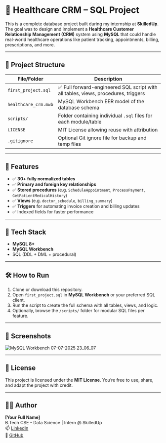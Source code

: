 # 🏥 Healthcare CRM – SQL Project

This is a complete database project built during my internship at **SkilledUp**. The goal was to design and implement a **Healthcare Customer Relationship Management (CRM)** system using **MySQL** that could handle real-world healthcare operations like patient tracking, appointments, billing, prescriptions, and more.

---

## 📁 Project Structure

| File/Folder         | Description                                                                 |
|---------------------|-----------------------------------------------------------------------------|
| `first_project.sql` | ✅ Full forward-engineered SQL script with all tables, views, procedures, triggers |
| `healthcare_crm.mwb`| MySQL Workbench EER model of the database schema                            |
| `scripts/`          | Folder containing individual `.sql` files for each module/table             |
| `LICENSE`           | MIT License allowing reuse with attribution                                 |
| `.gitignore`        | Optional Git ignore file for backup and temp files                          |

---

## 🚀 Features

- ✅ **30+ fully normalized tables**
- ✅ **Primary and foreign key relationships**
- ✅ **Stored procedures** (e.g. `ScheduleAppointment`, `ProcessPayment`, `GetPatientMedicalHistory`)
- ✅ **Views** (e.g. `doctor_schedule`, `billing_summary`)
- ✅ **Triggers** for automating invoice creation and billing updates
- ✅ Indexed fields for faster performance

---

## 🧰 Tech Stack

- **MySQL 8+**
- **MySQL Workbench**
- SQL (DDL + DML + procedural)

---

## 🛠 How to Run

1. Clone or download this repository.
2. Open `first_project.sql` in **MySQL Workbench** or your preferred SQL client.
3. Run the script to create the full schema with all tables, views, and logic.
4. Optionally, browse the `/scripts/` folder for modular SQL files per feature.

---

## 📸 Screenshots

![MySQL Workbench 07-07-2025 23_06_07](https://github.com/user-attachments/assets/6336500d-02f0-4f5b-98cc-bbc93a1e9d83)


---

## 📄 License

This project is licensed under the **MIT License**. You’re free to use, share, and adapt the project with credit.

---

## 👨‍💻 Author

**[Your Full Name]**  
B.Tech CSE - Data Science | Intern @ SkilledUp  
📫 [LinkedIn](https://www.linkedin.com/in/krishnachopra)  
📂 [GitHub](https://github.com/Lebwie)
